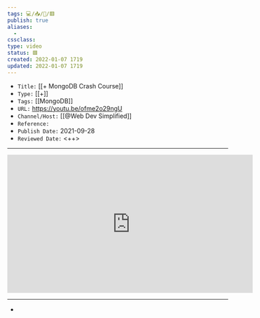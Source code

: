 ```yaml
---
tags: 💻️/📥️/🎥️/🟥️
publish: true
aliases:
  - 
cssclass: 
type: video
status: 🟥️
created: 2022-01-07 1719
updated: 2022-01-07 1719
---
```


- `Title:` [[+ MongoDB Crash Course]]
- `Type:` [[+]]
- `Tags:` [[MongoDB]]
- `URL:` <https://youtu.be/ofme2o29ngU>
- `Channel/Host:` [[@Web Dev Simplified]]
- `Reference:` 
- `Publish Date:` 2021-09-28
- `Reviewed Date:` <++>

---

<center><iframe width="560" height="315" src="https://www.youtube.com/embed/ofme2o29ngU" frameborder="0" allow="accelerometer; autoplay; encrypted-media; gyroscope; picture-in-picture" allowfullscreen></iframe></center>

---

- 
